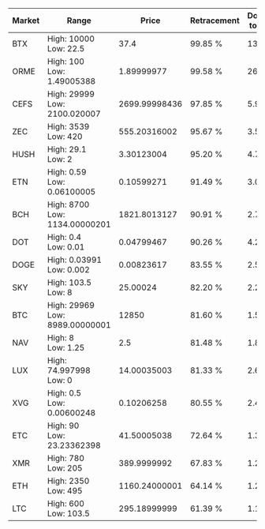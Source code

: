 | Market | Range | Price| Retracement | Doubles to 50% |
| --- | --- | --- | --- | --- |
| BTX | High: 10000<br />Low: 22.5 | 37.4 | 99.85 % | 133.99 |
| ORME | High: 100<br />Low: 1.49005388 | 1.89999977 | 99.58 % | 26.71 |
| CEFS | High: 29999<br />Low: 2100.020007 | 2699.99998436 | 97.85 % | 5.94 |
| ZEC | High: 3539<br />Low: 420 | 555.20316002 | 95.67 % | 3.57 |
| HUSH | High: 29.1<br />Low: 2 | 3.30123004 | 95.20 % | 4.71 |
| ETN | High: 0.59<br />Low: 0.06100005 | 0.10599271 | 91.49 % | 3.07 |
| BCH | High: 8700<br />Low: 1134.00000201 | 1821.8013127 | 90.91 % | 2.70 |
| DOT | High: 0.4<br />Low: 0.01 | 0.04799467 | 90.26 % | 4.27 |
| DOGE | High: 0.03991<br />Low: 0.002 | 0.00823617 | 83.55 % | 2.54 |
| SKY | High: 103.5<br />Low: 8 | 25.00024 | 82.20 % | 2.23 |
| BTC | High: 29969<br />Low: 8989.00000001 | 12850 | 81.60 % | 1.52 |
| NAV | High: 8<br />Low: 1.25 | 2.5 | 81.48 % | 1.85 |
| LUX | High: 74.997998<br />Low: 0 | 14.00035003 | 81.33 % | 2.68 |
| XVG | High: 0.5<br />Low: 0.00600248 | 0.10206258 | 80.55 % | 2.48 |
| ETC | High: 90<br />Low: 23.23362398 | 41.50005038 | 72.64 % | 1.36 |
| XMR | High: 780<br />Low: 205 | 389.9999992 | 67.83 % | 1.26 |
| ETH | High: 2350<br />Low: 495 | 1160.24000001 | 64.14 % | 1.23 |
| LTC | High: 600<br />Low: 103.5 | 295.18999999 | 61.39 % | 1.19 |
